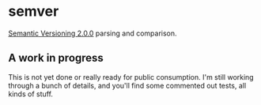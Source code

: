 # semver

[Semantic Versioning 2.0.0][semver] parsing and comparison.

## A work in progress

This is not yet done or really ready for public consumption. I'm still
working through a bunch of details, and you'll find some commented out tests,
all kinds of stuff.

[semver]: https://semver.org/
